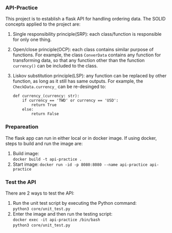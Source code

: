### API-Practice
This project is to establish a flask API for handling ordering data. The SOLID concepts applied to the project are:
1. Single responsibility principle(SRP): each class/function is responsible for only one thing.
2. Open/close principle(OCP): each class contains similar purpose of functions. For example, the class ```ConverData``` contains any function for transforming data, so that any function other than the function ```currency()``` can be included to the class.
3. Liskov substitution principle(LSP): any function can be replaced by other function, as long as it still has same outputs. For example, the ```CheckData.currency_``` can be re-desinged to:  

    ```
    def currency_(currency: str):
        if currency == 'TWD' or currency == 'USD':
            return True
        else:
            return False
    ```


### Prepareation
The flask app can run in either local or in docker image. If using docker, steps to build and run the image are:
1. Build image:  
    ```docker build -t api-practice .```
2. Start image:
    ```docker run -id -p 8080:8080 --name api-practice api-practice```


### Test the API
There are 2 ways to test the API:
1. Run the unit test script by executing the Python command:  
    ```python3 core/unit_test.py```  
2. Enter the image and then run the testing script:  
    ```docker exec -it api-practice /bin/bash```  
    ```python3 core/unit_test.py```